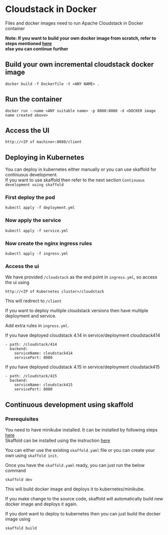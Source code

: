 # Cloudstack in Docker

Files and docker images need to run Apache Cloudstack in Docker container

**Note: If you want to build your own docker image from scratch, refer to steps mentioned [here](https://github.com/ravening/Cloudstack-Docker/blob/master/BuildFromScratch.md)\
else you can continue further**

## Build your own incremental cloudstack docker image

```
docker build -f Dockerfile -t <ANY NAME> .
```

## Run the container

```
docker run --name <ANY suitable name> -p 8080:8080 -d <DOCKER image name created above>
```

## Access the UI

```
http://<IP of machine>:8080/client
```


## Deploying in Kubernetes

You can deploy in kubernetes either manually or you can use skaffold for continuous development.\
If you want to use skaffold then refer to the next section `Continuous development using skaffold`

### First deploy the pod

```
kubectl apply -f deployment.yml
```

### Now apply the service

```
kubectl apply -f service.yml
```

### Now create the nginx ingress rules

```
kubectl apply -f ingress.yml
```

### Access the ui

We have provided `/cloudstack` as the end point in `ingress.yml`, so access the ui using

```
http://<IP of Kubernetes cluster>/cloudstack
```

This will redirect to `/client`

If you want to deploy multiple cloudstack versions then have multiple deployment and service.

Add extra rules in `ingress.yml`.

If you have deployed cloudstack 4.14 in service/deployment cloudstack414

```
- path: /cloudstack/414
  backend:
    serviceName: cloudstack414
    servicePort: 8080
```

If you have deployed cloudstack 4.15 in service/deployment cloudstack415

```
- path: /cloudstack/415
  backend:
    serviceName: cloudstack415
    servicePort: 8080
```


## Continuous development using skaffold

### Prerequisites

You need to have minikube installed. It can be installed by following steps [here](https://kubernetes.io/docs/tasks/tools/install-minikube/)\
Skaffold can be installed using the instruction [here](https://skaffold.dev/docs/install/)

You can either use the existing `skaffold.yaml` file or you can create your own using `skaffold init`.

Once you have the `skaffold.yaml` ready, you can just run the below command

```
skaffold dev
```

This will build docker image and deploys it to kubernetes/minikube.

If you make change to the source code, skaffold will automatically build new docker image and deploys it again.

If you dont want to deploy to kubernetes then you can just build the docker image using
```
skaffold build
```
